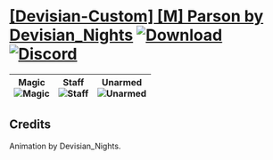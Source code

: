 # [\[Devisian-Custom\] \[M\] Parson by Devisian_Nights](https://github.com/Klokinator/FE-Repo/tree/main/Battle%20Animations/Magi%20-%20Special/%5BDevisian-Custom%5D%20%5BM%5D%20Parson%20by%20Devisian_Nights) [![Download](https://img.shields.io/badge/Download--red?style=social&logo=github)](https://minhaskamal.github.io/DownGit/#/home?url=https://github.com/Klokinator/FE-Repo/tree/main/Battle%20Animations/Magi%20-%20Special/%5BDevisian-Custom%5D%20%5BM%5D%20Parson%20by%20Devisian_Nights) [![Discord](https://img.shields.io/badge/Discord--blue?style=social&logo=discord)](https://discord.gg/C7VNGnyTPA)

| <b>Magic</b><br/><img alt="Magic" src="https://raw.githubusercontent.com/Klokinator/FE-Repo/main/Battle%20Animations/Magi%20-%20Special/%5BDevisian-Custom%5D%20%5BM%5D%20Parson%20by%20Devisian_Nights/6.%20Magic/Magic.gif"/> | <b>Staff</b><br/><img alt="Staff" src="https://raw.githubusercontent.com/Klokinator/FE-Repo/main/Battle%20Animations/Magi%20-%20Special/%5BDevisian-Custom%5D%20%5BM%5D%20Parson%20by%20Devisian_Nights/7.%20Staff/Staff.gif"/> | <b>Unarmed</b><br/><img alt="Unarmed" src="https://raw.githubusercontent.com/Klokinator/FE-Repo/main/Battle%20Animations/Magi%20-%20Special/%5BDevisian-Custom%5D%20%5BM%5D%20Parson%20by%20Devisian_Nights/8.%20Unarmed/Unarmed.gif"/> |
| :---: | :---: | :---: |

## Credits

Animation by Devisian_Nights.

